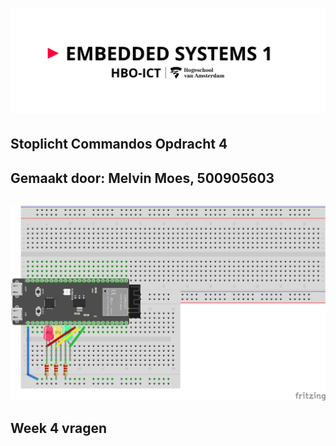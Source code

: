 # ![alt text](assets/pictures/em1_markdown_header.png)

## Stoplicht Commandos Opdracht 4

## Gemaakt door: Melvin Moes, 500905603

```python

```

![alt text](assets/pictures/Stoplicht_commando_schema.png)

## Week 4 vragen
